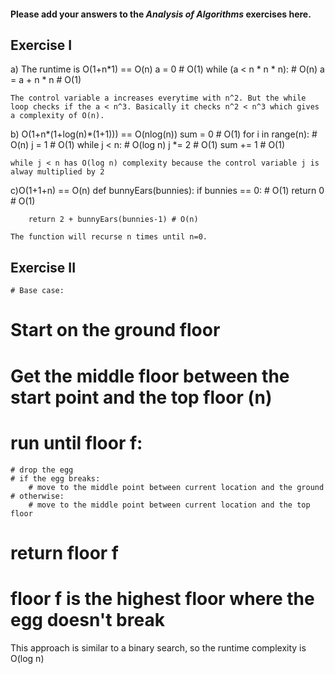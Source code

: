 #### Please add your answers to the ***Analysis of  Algorithms*** exercises here.

## Exercise I

a) The runtime is O(1+n*1) == O(n)
    a = 0   # O(1)
    while (a < n * n * n): # O(n)
        a = a + n * n   # O(1)

    The control variable a increases everytime with n^2. But the while loop checks if the a < n^3. Basically it checks n^2 < n^3 which gives a complexity of O(n).    


b) O(1+n*(1+log(n)*(1+1))) == O(nlog(n))
    sum = 0             # O(1)
    for i in range(n):  # O(n)
        j = 1           # O(1)
        while j < n:    # O(log n)
            j *= 2      # O(1)
            sum += 1    # O(1)

    while j < n has O(log n) complexity because the control variable j is alway multiplied by 2

c)O(1+1+n) == O(n)
    def bunnyEars(bunnies):
        if bunnies == 0:                # O(1)
            return 0                    # O(1)

        return 2 + bunnyEars(bunnies-1) # O(n)

    The function will recurse n times until n=0.

## Exercise II
    # Base case:
# Start on the ground  floor
# Get the middle floor between the start point and the top floor (n)
# run until floor f:
    # drop the egg
    # if the egg breaks:
        # move to the middle point between current location and the ground
    # otherwise:
        # move to the middle point between current location and the top floor
# return floor f
# floor f is the highest floor where the egg doesn't break
This approach is similar to a binary search, so the runtime complexity is O(log n)

